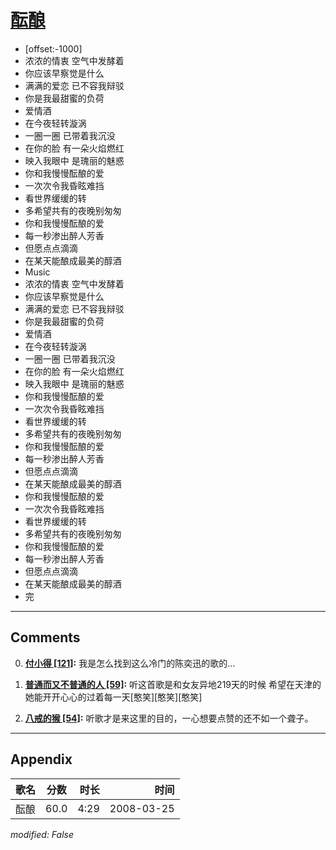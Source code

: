 # [酝酿](https://music.163.com/song?id=65146)

* [offset:-1000]
* 浓浓的情衷 空气中发酵着
* 你应该早察觉是什么
* 满满的爱恋 已不容我辩驳
* 你是我最甜蜜的负荷
* 爱情酒
* 在今夜轻转漩涡
* 一圈一圈 已带着我沉没
* 在你的脸 有一朵火焰燃红
* 映入我眼中 是瑰丽的魅惑
* 你和我慢慢酝酿的爱
* 一次次令我昏眩难挡
* 看世界缓缓的转
* 多希望共有的夜晚别匆匆
* 你和我慢慢酝酿的爱
* 每一秒渗出醉人芳香
* 但愿点点滴滴
* 在某天能酿成最美的醇酒
* Music
* 浓浓的情衷 空气中发酵着
* 你应该早察觉是什么
* 满满的爱恋 已不容我辩驳
* 你是我最甜蜜的负荷
* 爱情酒
* 在今夜轻转漩涡
* 一圈一圈 已带着我沉没
* 在你的脸 有一朵火焰燃红
* 映入我眼中 是瑰丽的魅惑
* 你和我慢慢酝酿的爱
* 一次次令我昏眩难挡
* 看世界缓缓的转
* 多希望共有的夜晚别匆匆
* 你和我慢慢酝酿的爱
* 每一秒渗出醉人芳香
* 但愿点点滴滴
* 在某天能酿成最美的醇酒
* 你和我慢慢酝酿的爱
* 一次次令我昏眩难挡
* 看世界缓缓的转
* 多希望共有的夜晚别匆匆
* 你和我慢慢酝酿的爱
* 每一秒渗出醉人芳香
* 但愿点点滴滴
* 在某天能酿成最美的醇酒
* 完


---

## Comments
0. **[付小得 \[121\]](https://music.163.com/#/user/home?id=48233538):** 我是怎么找到这么冷门的陈奕迅的歌的…

1. **[普通而又不普通的人 \[59\]](https://music.163.com/#/user/home?id=116538444):** 听这首歌是和女友异地219天的时候   希望在天津的她能开开心心的过着每一天[憨笑][憨笑][憨笑]

2. **[八戒的猴 \[54\]](https://music.163.com/#/user/home?id=101405126):** 听歌才是来这里的目的，一心想要点赞的还不如一个聋子。



---

## Appendix

|歌名|分数|时长|时间|
|:---|:---:|---:|---:|
|酝酿|60.0|4:29|2008-03-25

*modified: False*